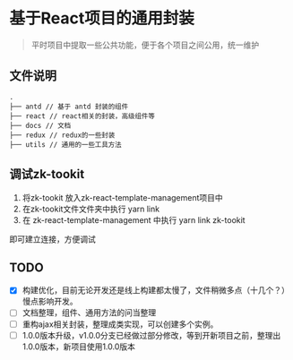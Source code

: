 # 基于React项目的通用封装
> 平时项目中提取一些公共功能，便于各个项目之间公用，统一维护

## 文件说明
```
.
├── antd // 基于 antd 封装的组件
├── react // react相关的封装，高级组件等
├── docs // 文档
├── redux // redux的一些封装
├── utils // 通用的一些工具方法

```

## 调试zk-tookit

1. 将zk-tookit 放入zk-react-template-management项目中
1. 在zk-tookit文件文件夹中执行 yarn link
1. 在 zk-react-template-management 中执行 yarn link zk-tookit

即可建立连接，方便调试

## TODO
- [x] 构建优化，目前无论开发还是线上构建都太慢了，文件稍微多点（十几个？）慢点影响开发。
- [ ] 文档整理，组件、通用方法的问当整理
- [ ] 重构ajax相关封装，整理成类实现，可以创建多个实例。
- [ ] 1.0.0版本升级，v1.0.0分支已经做过部分修改，等到开新项目之前，整理出1.0.0版本，新项目使用1.0.0版本